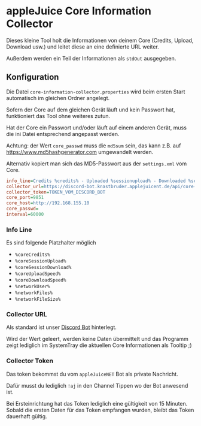# appleJuice Core Information Collector

Dieses kleine Tool holt die Informationen von deinem Core (Credits, Upload, Download usw.) und leitet diese an eine definierte URL weiter.

Außerdem werden ein Teil der Informationen als `stdOut` ausgegeben.

## Konfiguration

Die Datei `core-information-collector.properties` wird beim ersten Start automatisch im gleichen Ordner angelegt.

Sofern der Core auf dem gleichen Gerät läuft und kein Passwort hat, funktioniert das Tool ohne weiteres zutun.

Hat der Core ein Passwort und/oder läuft auf einem anderen Gerät, muss die ini Datei entsprechend angepasst werden.

Achtung: der Wert `core_passwd` muss die `md5sum` sein, das kann z.B. auf https://www.md5hashgenerator.com umgewandelt werden.

Alternativ kopiert man sich das MD5-Passwort aus der `settings.xml` vom Core.

```ini
info_line=Credits %credits% - Uploaded %sessionupload% - Downloaded %sessiondownload% - Upload %uploadspeed% - Downloads %downloadspeed%
collector_url=https://discord-bot.knastbruder.applejuicent.de/api/core-collector
collector_token=TOKEN_VOM_DISCORD_BOT
core_port=9851
core_host=http://192.168.155.10
core_passwd=
interval=60000
```

### Info Line
Es sind folgende Platzhalter möglich

- `%coreCredits%`
- `%coreSessionUpload%`
- `%coreSessionDownload%`
- `%coreUploadSpeed%`
- `%coreDownloadSpeed%`
- `%networkUser%`
- `%networkFiles%`
- `%networkFileSize%`

### Collector URL

Als standard ist unser [Discord Bot](https://github.com/applejuicenet/discord-bot) hinterlegt.

Wird der Wert geleert, werden keine Daten übermittelt und das Programm zeigt lediglich im SystemTray die aktuellen Core Informationen als Tooltip ;) 

### Collector Token

Das token bekommst du vom `appleJuiceNET` Bot als private Nachricht.

Dafür musst du lediglich `!aj` in den Channel Tippen wo der Bot anwesend ist.

Bei Ersteinrichtung hat das Token lediglich eine gültigkeit von 15 Minuten.
Sobald die ersten Daten für das Token empfangen wurden, bleibt das Token dauerhaft gültig.
